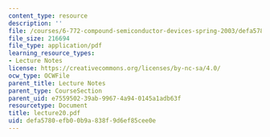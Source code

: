 ```yaml
---
content_type: resource
description: ''
file: /courses/6-772-compound-semiconductor-devices-spring-2003/defa5780efb00b9a838f9d6ef85cee0e_lecture20.pdf
file_size: 216694
file_type: application/pdf
learning_resource_types:
- Lecture Notes
license: https://creativecommons.org/licenses/by-nc-sa/4.0/
ocw_type: OCWFile
parent_title: Lecture Notes
parent_type: CourseSection
parent_uid: e7559502-39ab-9967-4a94-0145a1adb63f
resourcetype: Document
title: lecture20.pdf
uid: defa5780-efb0-0b9a-838f-9d6ef85cee0e
---
```

